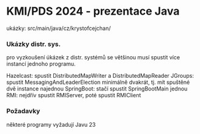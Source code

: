 # KMI/PDS 2024 - prezentace Java


ukázky: src/main/java/cz/krystofcejchan/

### Ukázky distr. sys.
pro vyzkoušení úkázek z distr. systémů se většinou musí spustit více instancí jednoho programu.

Hazelcast: spustit DistributedMapWriter a DistributedMapReader
JGroups: spustit MessagingAndLeaderElection minimálně dvakrát, tj. mít spuštěné dvě instance najednou
SpringBoot: stačí spustit SpringBootMain jednou
RMI: nejdřív spustit RMIServer, poté spustit RMIClient


### Požadavky
některé programy vyžadují Javu 23

